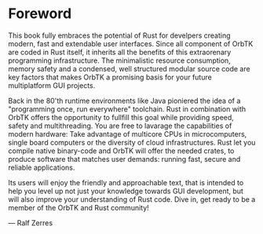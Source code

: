 # Foreword

This book fully embraces the potential of Rust for develpers creating modern,
fast and extendable user interfaces. Since all component of OrbTK are coded
in Rust itself, it inherits all the benefits of this extraorenary programming
infrastructure. The minimalistic resource consumption, memory safety and a
condensed, well structured modular source code are key factors that makes
OrbTK a promising basis for your future multiplatform GUI projects.

Back in the 80'th runtime environments like Java pioniered the idea of a
"programming once, run everywhere" toolchain. Rust in combination with
OrbTK offers the opportunity to fullfill this goal while providing
speed, safety and multithreading. You are free to lavarage the capabilities
of modern hardware: Take advantage of multicore CPUs in microcomputers,
single board computers or the diversity of cloud infrastructures.
Rust let you compile native binary-code and OrbTK will offer the needed
crates, to produce software that matches user demands: running fast,
secure and reliable applications.

Its users will enjoy the friendly and approachable text, that is intended to
help you level up not just your knowledge towards GUI development, but will
also improve your understanding of Rust code. Dive in, get ready to be a
member of the OrbTK and Rust community!

— Ralf Zerres
